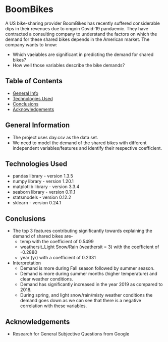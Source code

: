 # BoomBikes 
A US bike-sharing provider BoomBikes has recently suffered considerable dips in their revenues due to ongoin Covid-19 pandaemic. They have contracted a consulting company to understand the factors on which the demand for these shared bikes depends in the American market. The company wants to know:

- Which vaeiables are significant in predicting the demand for shared bikes?
- How well those variables describe the bike demands?


## Table of Contents
* [General Info](#general-information)
* [Technologies Used](#technologies-used)
* [Conclusions](#conclusions)
* [Acknowledgements](#acknowledgements)

## General Information
- The project uses day.csv as the data set. 
- We need to model the demand of the shared bikes with different independent variables/features and identify their respective coefficient. 


## Technologies Used
- pandas library - version 1.3.5
- numpy library - version 1.20.1
- matplotlib library - version 3.3.4
- seaborn library - version 0.11.1
- statsmodels - version 0.12.2
- sklearn - version 0.24.1

## Conclusions
- The top 3 features contributing significantly towards explaining the demand of shared bikes are-
	- temp with the coefficient of 0.5499
	- weathersit_Light Snow/Rain (weathersit = 3) with the coefficient of -0.2880
	- year (yr) with a coefficient of 0.2331
- Interpretation
	- Demand is more during Fall season followed by summer season.
	- Demand is more during summer months (higher temperature) and clear weather conditions. 
	- Demand has significantly increased in the year 2019 as compared to 2018.
	- During spring, and light snow/rain/misty weather conditions the demand goes down as we can see that there is a negative correlation with these variables.


## Acknowledgements
- Research for General Subjective Questions from Google

